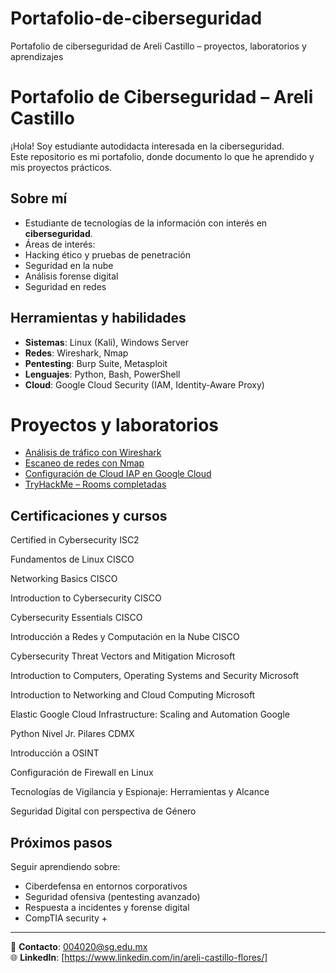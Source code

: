 # Portafolio-de-ciberseguridad
Portafolio de ciberseguridad de Areli Castillo – proyectos, laboratorios y aprendizajes
#  Portafolio de Ciberseguridad – Areli Castillo

¡Hola!  Soy estudiante autodidacta interesada en la ciberseguridad.  
Este repositorio es mi portafolio, donde documento lo que he aprendido y mis proyectos prácticos.


## Sobre mí
-  Estudiante de tecnologías de la información con interés en **ciberseguridad**.  
-  Áreas de interés:  
- Hacking ético y pruebas de penetración  
- Seguridad en la nube  
- Análisis forense digital  
- Seguridad en redes  


##  Herramientas y habilidades
- **Sistemas**: Linux (Kali), Windows Server  
- **Redes**: Wireshark, Nmap  
- **Pentesting**: Burp Suite, Metasploit  
- **Lenguajes**: Python, Bash, PowerShell  
- **Cloud**: Google Cloud Security (IAM, Identity-Aware Proxy)  


# Proyectos y laboratorios
-  [Análisis de tráfico con Wireshark](proyectos/wireshark.md)  
-  [Escaneo de redes con Nmap](proyectos/nmap.md)  
-  [Configuración de Cloud IAP en Google Cloud](laboratorios/cloud-iap.md)  
-  [TryHackMe – Rooms completadas](proyectos/tryhackme.md)  


##  Certificaciones y cursos
Certified in Cybersecurity
ISC2

Fundamentos de Linux
CISCO

Networking Basics
CISCO

Introduction to Cybersecurity
CISCO

Cybersecurity Essentials
CISCO

Introducción a Redes y Computación en la Nube
CISCO

Cybersecurity Threat Vectors and Mitigation
Microsoft

Introduction to Computers, Operating Systems and Security
Microsoft

Introduction to Networking and Cloud Computing
Microsoft

Elastic Google Cloud Infrastructure: Scaling and Automation
Google

Python Nivel Jr. 
Pilares CDMX

Introducción a OSINT

Configuración de Firewall en Linux

Tecnologías de Vigilancia y Espionaje: Herramientas y  Alcance

Seguridad Digital con perspectiva de Género 


##  Próximos pasos
Seguir aprendiendo sobre:  
- Ciberdefensa en entornos corporativos  
- Seguridad ofensiva (pentesting avanzado)  
- Respuesta a incidentes y forense digital
- CompTIA security +

---

📧 **Contacto**: 004020@sg.edu.mx  
🌐 **LinkedIn**: [https://www.linkedin.com/in/areli-castillo-flores/]
